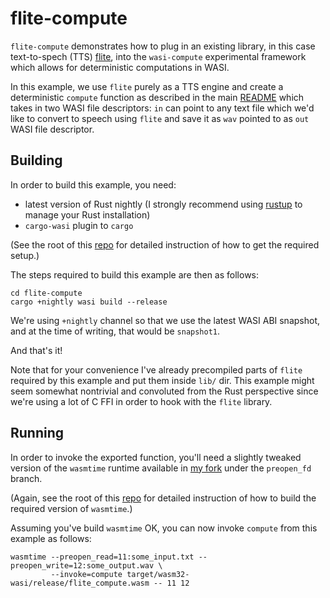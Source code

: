 # flite-compute

`flite-compute` demonstrates how to plug in an existing library, in this case text-to-spech (TTS) [flite],
into the `wasi-compute` experimental framework which allows for deterministic computations
in WASI.

[flite]: http://festvox.org/flite/index.html

In this example, we use `flite` purely as a TTS engine and create a deterministic `compute` function
as described in the main [README] which takes in two WASI file descriptors: `in` can point to any text
file which we'd like to convert to speech using `flite` and save it as `wav` pointed to as `out` WASI
file descriptor.

[README]: https://github.com/kubkon/wasi-compute

## Building

In order to build this example, you need:

* latest version of Rust nightly (I strongly recommend using [rustup] to manage your Rust
  installation)
* `cargo-wasi` plugin to `cargo`

(See the root of this [repo] for detailed instruction of how to get the required setup.)

[rustup]: https://rustup.rs

The steps required to build this example are then as follows:

```
cd flite-compute
cargo +nightly wasi build --release
```

We're using `+nightly` channel so that we use the latest WASI ABI snapshot, and at the time of
writing, that would be `snapshot1`.

And that's it!

Note that for your convenience I've already precompiled parts of `flite` required by this example
and put them inside `lib/` dir. This example might seem somewhat nontrivial and convoluted from
the Rust perspective since we're using a lot of C FFI in order to hook with the `flite` library.

## Running

In order to invoke the exported function, you'll need a slightly tweaked version of the 
`wasmtime` runtime available in [my fork] under the `preopen_fd` branch.

(Again, see the root of this [repo] for detailed instruction of how to build the required
version of `wasmtime`.)

[my fork]: https://github.com/kubkon/wasmtime/tree/preopen_fd
[repo]: https://github.com/kubkon/wasi-compute

Assuming you've build `wasmtime` OK, you can now invoke `compute` from this example as follows:

```
wasmtime --preopen_read=11:some_input.txt --preopen_write=12:some_output.wav \
         --invoke=compute target/wasm32-wasi/release/flite_compute.wasm -- 11 12
```